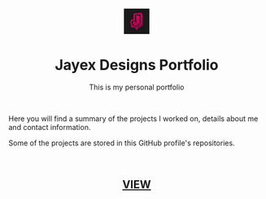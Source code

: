 <h3 align="center"><img src="./assets/img/logo.png" width="10%"></h3>
<h1 align="center">Jayex Designs Portfolio</h1>
<p align="center">This is my personal portfolio</p>
<br/>
<p>Here you will find a summary of the projects I worked on, details about me and contact information.</p>
<p>Some of the projects are stored in this GitHub profile's repositories.</p>
<br/>
<h2 align="center"><a href="https://jayex.design">VIEW</a></h2>
